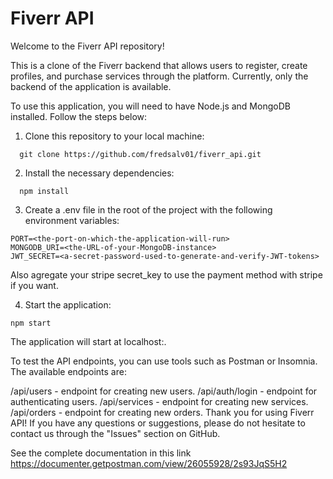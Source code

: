 # Fiverr API
Welcome to the Fiverr API repository!

This is a clone of the Fiverr backend that allows users to register, create profiles, and purchase services through the platform. Currently, only the backend of the application is available.

To use this application, you will need to have Node.js and MongoDB installed. Follow the steps below:

1. Clone this repository to your local machine:
```
  git clone https://github.com/fredsalv01/fiverr_api.git 
```
2. Install the necessary dependencies:
```
  npm install
```
3. Create a .env file in the root of the project with the following environment variables:
```
PORT=<the-port-on-which-the-application-will-run>
MONGODB_URI=<the-URL-of-your-MongoDB-instance>
JWT_SECRET=<a-secret-password-used-to-generate-and-verify-JWT-tokens>
```
Also agregate your stripe secret_key to use the payment method with stripe if you want.

4. Start the application:
```
npm start
```

The application will start at localhost:<the-port-on-which-the-application-will-run>.

To test the API endpoints, you can use tools such as Postman or Insomnia. The available endpoints are:

/api/users - endpoint for creating new users.
/api/auth/login - endpoint for authenticating users.
/api/services - endpoint for creating new services.
/api/orders - endpoint for creating new orders.
Thank you for using Fiverr API! If you have any questions or suggestions, please do not hesitate to contact us through the "Issues" section on GitHub.


See the complete documentation in this link https://documenter.getpostman.com/view/26055928/2s93JqS5H2
